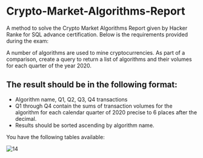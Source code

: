 # Crypto-Market-Algorithms-Report
A method to solve the Crypto Market Algorithms Report given by Hacker Ranke for SQL advance certification.
Below is the requirements provided during the exam:

A number of algorithms are used to mine cryptocurrencies. As part of a comparison,
create a query to return a list of algorithms and their volumes for each quarter of the
year 2020.

## The result should be in the following format:
- Algorithm name, Q1, Q2, Q3, Q4 transactions
- Q1 through Q4 contain the sums of transaction volumes for the algorithm for each
calendar quarter of 2020 precise to 6 places after the decimal.
- Results should be sorted ascending by algorithm name.

You have the following tables available:

  ![14](https://github.com/user-attachments/assets/82738808-6c8a-4334-963f-1f4f5c1c40c0)
